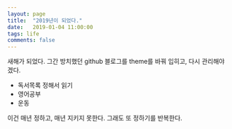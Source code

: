 ```yaml
---
layout: page
title:  "2019년이 되었다."
date:   2019-01-04 11:00:00
tags: life
comments: false
---
```


새해가 되었다. 그간 방치했던 github 블로그를 theme를 바꿔 입히고, 다시 관리해야겠다.

* 독서목록 정해서 읽기
* 영어공부
* 운동 

이건 매년 정하고, 매년 지키지 못한다. 그래도 또 정하기를 반복한다. 

